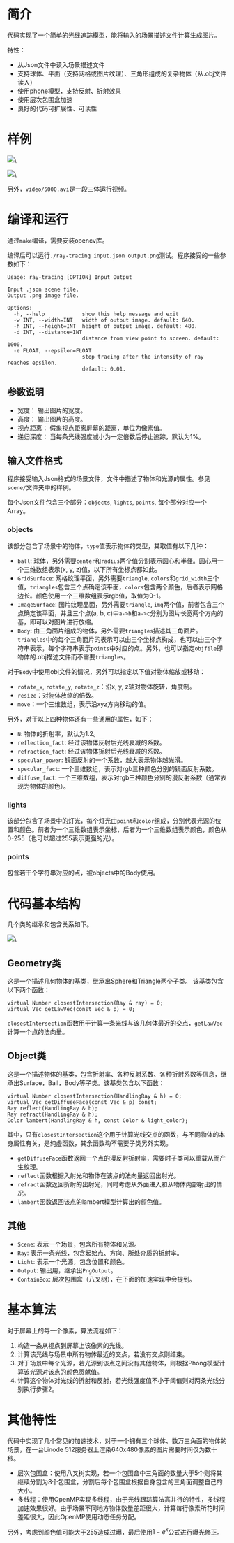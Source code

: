 ﻿# 简介

代码实现了一个简单的光线追踪模型，能将输入的场景描述文件计算生成图片。

特性：

- 从Json文件中读入场景描述文件
- 支持球体、平面（支持网格或图片纹理）、三角形组成的复杂物体（从.obj文件读入）
- 使用phone模型，支持反射、折射效果
- 使用层次包围盒加速
- 良好的代码可扩展性、可读性

# 样例

![](https://github.com/blahgeek/ray-tracing/raw/master/scene/scene1.png)\


![](https://github.com/blahgeek/ray-tracing/raw/master/scene/rose_heart.png)\


另外，`video/5000.avi`是一段三体运行视频。

# 编译和运行

通过`make`编译，需要安装opencv库。

编译后可以运行`./ray-tracing input.json output.png`测试。程序接受的一些参数如下：

    Usage: ray-tracing [OPTION] Input Output

    Input .json scene file.
    Output .png image file.

    Options:
      -h, --help            show this help message and exit
      -w INT, --width=INT   width of output image. default: 640.
      -h INT, --height=INT  height of output image. default: 480.
      -d INT, --distance=INT
                            distance from view point to screen. default: 1000.
      -e FLOAT, --epsilon=FLOAT
                            stop tracing after the intensity of ray reaches epsilon.
                            default: 0.01.

## 参数说明

- 宽度： 输出图片的宽度。
- 高度： 输出图片的高度。
- 视点距离： 假象视点距离屏幕的距离，单位为像素值。
- 递归深度： 当每条光线强度减小为一定倍数后停止追踪，默认为1%。

## 输入文件格式

程序接受输入Json格式的场景文件，文件中描述了物体和光源的属性。参见`scene/`文件夹中的样例。

每个Json文件包含三个部分：`objects`, `lights`, `points`, 每个部分对应一个Array。

### objects

该部分包含了场景中的物体，`type`值表示物体的类型，其取值有以下几种：

- `ball`: 球体，另外需要`center`和`radius`两个值分别表示圆心和半径。圆心用一个三维数组表示(x, y, z)值，以下所有坐标点都如此。
- `GridSurface`: 网格纹理平面，另外需要`triangle`, `colors`和`grid_width`三个值，`triangles`包含三个点确定该平面，`colors`包含两个颜色，后者表示网格边长。颜色使用一个三维数组表示rgb值，取值为0-1。
- `ImageSurface`: 图片纹理品面，另外需要`triangle`, `img`两个值，前者包含三个点确定该平面，并且三个点(a, b, c)中`a->b`和`a->c`分别为图片长宽两个方向的基，即可以对图片进行放缩。
- `Body`: 由三角面片组成的物体，另外需要`triangles`描述其三角面片。`triangles`中的每个三角面片的表示可以由三个坐标点构成，也可以由三个字符串表示，每个字符串表示`points`中对应的点。另外，也可以指定`objfile`即物体的.obj描述文件而不需要`triangles`。

对于`Body`中使用obj文件的情况，另外可以指定以下值对物体缩放或移动：

- `rotate_x`, `rotate_y`, `rotate_z`：沿x, y, z轴对物体旋转，角度制。
- `resize`：对物体放缩的倍数。
- `move`：一个三维数组，表示沿xyz方向移动的值。

另外，对于以上四种物体还有一些通用的属性，如下：

- `N`: 物体的折射率，默认为1.2。
- `reflection_fact`: 经过该物体反射后光线衰减的系数。
- `refraction_fact`: 经过该物体折射后光线衰减的系数。
- `specular_power`: 镜面反射的一个系数，越大表示物体越光滑。
- `specular_fact`: 一个三维数组，表示对rgb三种颜色分别的镜面反射系数。
- `diffuse_fact`: 一个三维数组，表示对rgb三种颜色分别的漫反射系数（通常表现为物体的颜色）。

### lights

该部分包含了场景中的灯光，每个灯光由`point`和`color`组成，分别代表光源的位置和颜色。前者为一个三维数组表示坐标，后者为一个三维数组表示颜色，颜色从0-255（也可以超过255表示更强的光）。

### points

包含若干个字符串对应的点，被objects中的Body使用。


# 代码基本结构

几个类的继承和包含关系如下。

![](https://github.com/blahgeek/ray-tracing/raw/master/doc/classes.png)\


## Geometry类

这是一个描述几何物体的基类，继承出Sphere和Triangle两个子类。 该基类包含以下两个函数：

    virtual Number closestIntersection(Ray & ray) = 0;
    virtual Vec getLawVec(const Vec & p) = 0;

`closestIntersection`函数用于计算一条光线与该几何体最近的交点，`getLawVec`计算一个点的法向量。

## Object类

这是一个描述物体的基类，包含折射率、各种反射系数、各种折射系数等信息，继承出Surface，Ball，Body等子类。该基类包含以下函数：

    virtual Number closestIntersection(HandlingRay & h) = 0;
    virtual Vec getDiffuseFace(const Vec & p) const;
    Ray reflect(HandlingRay & h);
    Ray refract(HandlingRay & h);
    Color lambert(HandlingRay & h, const Color & light_color);

其中，只有`closestIntersection`这个用于计算光线交点的函数，与不同物体的本身属性有关，是纯虚函数，其余函数均不需要子类另外实现。

- `getDiffuseFace`函数返回一个点的漫反射折射率，需要时子类可以重载从而产生纹理。
- `reflect`函数根据入射光和物体在该点的法向量返回出射光。
- `refract`函数返回折射的出射光，同时考虑从外面进入和从物体内部射出的情况。
- `lambert`函数返回该点的lambert模型计算出的颜色值。

## 其他

- `Scene`: 表示一个场景，包含所有物体和光源。
- `Ray`: 表示一条光线，包含起始点、方向、所处介质的折射率。
- `Light`: 表示一个光源，包含位置和颜色。
- `Output`: 输出用，继承出`PngOutput`。
- `ContainBox`: 层次包围盒（八叉树），在下面的加速实现中会提到。


# 基本算法

对于屏幕上的每一个像素，算法流程如下：

1. 构造一条从视点到屏幕上该像素的光线。
2. 计算该光线与场景中所有物体最近的交点，若没有交点则结束。
3. 对于场景中每个光源，若光源到该点之间没有其他物体，则根据Phong模型计算该光源对该点的颜色贡献值。
4. 计算这个物体对光线的折射和反射，若光线强度值不小于阈值则对两条光线分别执行步骤2。

# 其他特性

代码中实现了几个常见的加速技术，对于一个拥有三个球体、数万三角面的物体的场景，在一台Linode 512服务器上渲染640x480像素的图片需要时间仅为数十秒。

- 层次包围盒：使用八叉树实现，若一个包围盒中三角面的数量大于5个则将其继续分割为8个包围盒，分割后每个包围盒根据自身包含的三角面调整自己的大小。
- 多线程：使用OpenMP实现多线程，由于光线跟踪算法高并行的特性，多线程加速效果很好。由于场景不同地方物体数量差距很大，计算每行像素所花时间差距很大，因此OpenMP使用动态任务分配。

另外，考虑到颜色值可能大于255造成过曝，最后使用$1-e^x$公式进行曝光修正。

